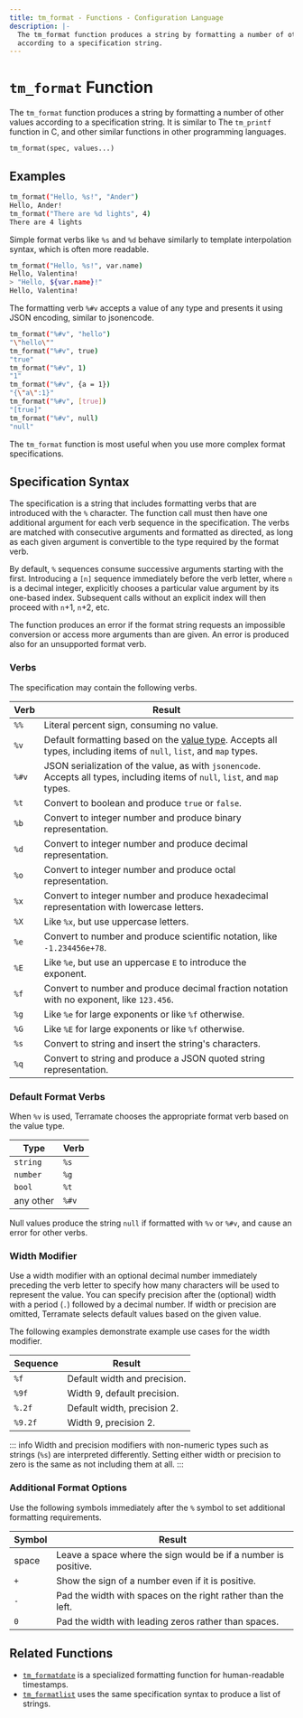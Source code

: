 ```yaml
---
title: tm_format - Functions - Configuration Language
description: |-
  The tm_format function produces a string by formatting a number of other values
  according to a specification string.
---
```


# `tm_format` Function

The `tm_format` function produces a string by formatting a number of other values according
to a specification string. It is similar to The `tm_printf` function in C, and
other similar functions in other programming languages.

```hcl
tm_format(spec, values...)
```

## Examples

```sh
tm_format("Hello, %s!", "Ander")
Hello, Ander!
tm_format("There are %d lights", 4)
There are 4 lights
```

Simple format verbs like `%s` and `%d` behave similarly to template
interpolation syntax, which is often more readable.

```sh
tm_format("Hello, %s!", var.name)
Hello, Valentina!
> "Hello, ${var.name}!"
Hello, Valentina!
```

The formatting verb `%#v` accepts a value of any type and presents it using JSON encoding, similar to jsonencode.

```sh
tm_format("%#v", "hello")
"\"hello\""
tm_format("%#v", true)
"true"
tm_format("%#v", 1)
"1"
tm_format("%#v", {a = 1})
"{\"a\":1}"
tm_format("%#v", [true])
"[true]"
tm_format("%#v", null)
"null"
```

The `tm_format` function is most useful when you use more complex format specifications.

## Specification Syntax

The specification is a string that includes formatting verbs that are introduced
with the `%` character. The function call must then have one additional argument
for each verb sequence in the specification. The verbs are matched with
consecutive arguments and formatted as directed, as long as each given argument
is convertible to the type required by the format verb.

By default, `%` sequences consume successive arguments starting with the first.
Introducing a `[n]` sequence immediately before the verb letter, where `n` is a
decimal integer, explicitly chooses a particular value argument by its
one-based index. Subsequent calls without an explicit index will then proceed
with `n`+1, `n`+2, etc.

The function produces an error if the format string requests an impossible
conversion or access more arguments than are given. An error is produced also
for an unsupported format verb.

### Verbs

The specification may contain the following verbs.

| Verb  | Result                                                                                    |
| ----- | ----------------------------------------------------------------------------------------- |
| `%%`  | Literal percent sign, consuming no value.                                                 |
| `%v`  | Default formatting based on the [value type](#default-format-verbs). Accepts all types, including items of `null`, `list`, and `map` types.                           |
| `%#v` | JSON serialization of the value, as with `jsonencode`. Accepts all types, including items of `null`, `list`, and `map` types.  |
| `%t`  | Convert to boolean and produce `true` or `false`.                                         |
| `%b`  | Convert to integer number and produce binary representation.                              |
| `%d`  | Convert to integer number and produce decimal representation.                             |
| `%o`  | Convert to integer number and produce octal representation.                               |
| `%x`  | Convert to integer number and produce hexadecimal representation with lowercase letters.  |
| `%X`  | Like `%x`, but use uppercase letters.                                                     |
| `%e`  | Convert to number and produce scientific notation, like `-1.234456e+78`.                  |
| `%E`  | Like `%e`, but use an uppercase `E` to introduce the exponent.                            |
| `%f`  | Convert to number and produce decimal fraction notation with no exponent, like `123.456`. |
| `%g`  | Like `%e` for large exponents or like `%f` otherwise.                                     |
| `%G`  | Like `%E` for large exponents or like `%f` otherwise.                                     |
| `%s`  | Convert to string and insert the string's characters.                                     |
| `%q`  | Convert to string and produce a JSON quoted string representation.                        |

### Default Format Verbs

When `%v` is used, Terramate chooses the appropriate format verb based on the value type.

| Type      | Verb  |
| --------- | ----- |
| `string`  | `%s`  |
| `number`  | `%g`  |
| `bool`    | `%t`  |
| any other | `%#v` |

Null values produce the string `null` if formatted with `%v` or `%#v`, and cause an error for other verbs.

### Width Modifier

Use a width modifier with an optional decimal number immediately
preceding the verb letter to specify how many characters will be used to represent the value. You can specify precision after the (optional) width with a period (`.`) followed by a decimal number. If width or precision are omitted, Terramate selects default values based on the given value.

The following examples demonstrate example use cases for the width modifier.

| Sequence | Result                       |
| -------- | ---------------------------- |
| `%f`     | Default width and precision. |
| `%9f`    | Width 9, default precision.  |
| `%.2f`   | Default width, precision 2.  |
| `%9.2f`  | Width 9, precision 2.        |

::: info
Width and precision modifiers with non-numeric types such as
strings (`%s`) are interpreted differently. Setting either width or precision to
zero is the same as not including them at all.
:::

### Additional Format Options

Use the following symbols immediately after the `%` symbol to set additional formatting requirements.

| Symbol | Result                                                         |
| ------ | -------------------------------------------------------------- |
| space  | Leave a space where the sign would be if a number is positive. |
| `+`    | Show the sign of a number even if it is positive.              |
| `-`    | Pad the width with spaces on the right rather than the left.   |
| `0`    | Pad the width with leading zeros rather than spaces.           |


## Related Functions

* [`tm_formatdate`](./tm_formatdate.md) is a specialized formatting function for
  human-readable timestamps.
* [`tm_formatlist`](./tm_formatlist.md) uses the same specification syntax to
  produce a list of strings.
